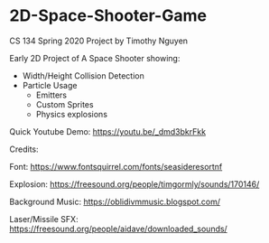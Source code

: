 # 2D-Space-Shooter-Game
CS 134 Spring 2020 Project by Timothy Nguyen

Early 2D Project of A Space Shooter showing:

- Width/Height Collision Detection
- Particle Usage
  - Emitters
  - Custom Sprites
  - Physics explosions
  
Quick Youtube Demo: https://youtu.be/_dmd3bkrFkk

Credits: 

Font: https://www.fontsquirrel.com/fonts/seasideresortnf    

Explosion: https://freesound.org/people/timgormly/sounds/170146/      
 
Background Music: https://oblidivmmusic.blogspot.com/                      

Laser/Missile SFX: https://freesound.org/people/aidave/downloaded_sounds/     
  
  
